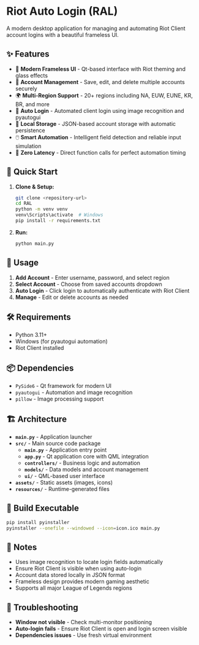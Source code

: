 # Riot Auto Login (RAL)

A modern desktop application for managing and automating Riot Client account logins with a beautiful frameless UI.

## ✨ Features

- 🎨 **Modern Frameless UI** - Qt-based interface with Riot theming and glass effects
- 🔐 **Account Management** - Save, edit, and delete multiple accounts securely
- 🌍 **Multi-Region Support** - 20+ regions including NA, EUW, EUNE, KR, BR, and more
- 🤖 **Auto Login** - Automated client login using image recognition and pyautogui
- 💾 **Local Storage** - JSON-based account storage with automatic persistence
- 🖱️ **Smart Automation** - Intelligent field detection and reliable input simulation
- 🎯 **Zero Latency** - Direct function calls for perfect automation timing

## 🚀 Quick Start

1. **Clone & Setup:**
   ```bash
   git clone <repository-url>
   cd RAL
   python -m venv venv
   venv\Scripts\activate  # Windows
   pip install -r requirements.txt
   ```

2. **Run:**
   ```bash
   python main.py
   ```

## 📱 Usage

1. **Add Account** - Enter username, password, and select region
2. **Select Account** - Choose from saved accounts dropdown
3. **Auto Login** - Click login to automatically authenticate with Riot Client
4. **Manage** - Edit or delete accounts as needed

## 🛠️ Requirements

- Python 3.11+
- Windows (for pyautogui automation)
- Riot Client installed

## 📦 Dependencies

- `PySide6` - Qt framework for modern UI
- `pyautogui` - Automation and image recognition
- `pillow` - Image processing support

## 🏗️ Architecture

- **`main.py`** - Application launcher
- **`src/`** - Main source code package
  - **`main.py`** - Application entry point
  - **`app.py`** - Qt application core with QML integration
  - **`controllers/`** - Business logic and automation
  - **`models/`** - Data models and account management
  - **`ui/`** - QML-based user interface
- **`assets/`** - Static assets (images, icons)
- **`resources/`** - Runtime-generated files

## 🔧 Build Executable

```bash
pip install pyinstaller
pyinstaller --onefile --windowed --icon=icon.ico main.py
```

## 📝 Notes

- Uses image recognition to locate login fields automatically
- Ensure Riot Client is visible when using auto-login
- Account data stored locally in JSON format
- Frameless design provides modern gaming aesthetic
- Supports all major League of Legends regions

## 🐛 Troubleshooting

- **Window not visible** - Check multi-monitor positioning
- **Auto-login fails** - Ensure Riot Client is open and login screen visible
- **Dependencies issues** - Use fresh virtual environment